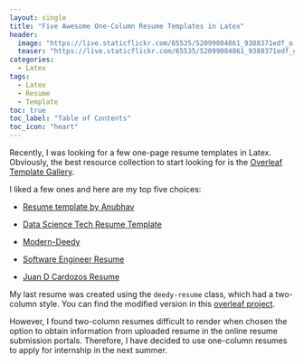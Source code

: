 ```yaml
---
layout: single
title: "Five Awesome One-Column Resume Templates in Latex"
header:
  image: "https://live.staticflickr.com/65535/52099084861_9388371edf_o.png"
  teaser: "https://live.staticflickr.com/65535/52099084861_9388371edf_o.png"
categories:
  - Latex
tags:
  - Latex
  - Resume
  - Template
toc: true
toc_label: "Table of Contents"
toc_icon: "heart"
---
```


Recently, I was looking for a few one-page resume templates in Latex. Obviously, the best resource collection to start looking for is the [Overleaf Template Gallery](https://www.overleaf.com/latex/templates/tagged/cv). 

I liked a few ones and here are my top five choices:

* [Resume template by Anubhav](https://www.overleaf.com/latex/templates/resume-template-by-anubhav/dhmkrwtksdgy)

* [Data Science Tech Resume Template](https://www.overleaf.com/latex/templates/data-science-tech-resume-template/zcdmpfxrzjhv)

* [Modern-Deedy](https://www.overleaf.com/latex/templates/modern-deedy/cxtjgrmpsrvh)

* [Software Engineer Resume](https://www.overleaf.com/latex/templates/software-engineer-resume/gqxmqsvsbdjf)

* [Juan D Cardozos Resume](https://www.overleaf.com/articles/juan-d-cardozos-resume/ybgpjdqmvhkc)

My last resume was created using the `deedy-resume` class, which had a two-column style. You can find the modified version in this [overleaf project](https://www.overleaf.com/read/zyhnvchgkscq). 

However, I found two-column resumes difficult to render when chosen the option to obtain information from uploaded resume in the online resume submission portals. Therefore, I have decided to use one-column resumes to apply for internship in the next summer.
<!--stackedit_data:
eyJoaXN0b3J5IjpbMTY1MTIxODQ5MCwxMTEyODUyMzYxXX0=
-->